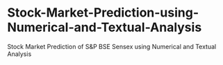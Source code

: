 # Stock-Market-Prediction-using-Numerical-and-Textual-Analysis
Stock Market Prediction of S&amp;P BSE Sensex using Numerical and Textual Analysis
